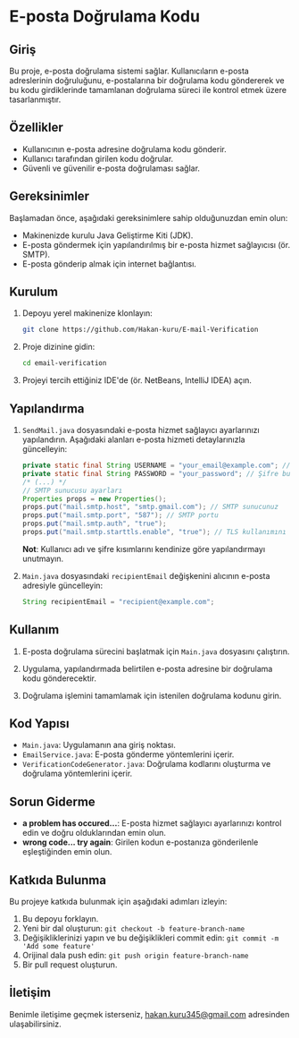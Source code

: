 # E-posta Doğrulama Kodu

## Giriş

Bu proje, e-posta doğrulama sistemi sağlar. Kullanıcıların e-posta adreslerinin doğruluğunu, e-postalarına bir doğrulama kodu göndererek ve bu kodu girdiklerinde tamamlanan doğrulama süreci ile kontrol etmek üzere tasarlanmıştır.

## Özellikler

- Kullanıcının e-posta adresine doğrulama kodu gönderir.
- Kullanıcı tarafından girilen kodu doğrular.
- Güvenli ve güvenilir e-posta doğrulaması sağlar.

## Gereksinimler

Başlamadan önce, aşağıdaki gereksinimlere sahip olduğunuzdan emin olun:

- Makinenizde kurulu Java Geliştirme Kiti (JDK).
- E-posta göndermek için yapılandırılmış bir e-posta hizmet sağlayıcısı (ör. SMTP).
- E-posta gönderip almak için internet bağlantısı.

## Kurulum

1. Depoyu yerel makinenize klonlayın:
    ```sh
    git clone https://github.com/Hakan-kuru/E-mail-Verification
    ```

2. Proje dizinine gidin:
    ```sh
    cd email-verification
    ```

3. Projeyi tercih ettiğiniz IDE'de (ör. NetBeans, IntelliJ IDEA) açın.

## Yapılandırma

1. `SendMail.java` dosyasındaki e-posta hizmet sağlayıcı ayarlarınızı yapılandırın. Aşağıdaki alanları e-posta hizmeti detaylarınızla güncelleyin:
    ```java
    private static final String USERNAME = "your_email@example.com"; // Kullanıcı adı burada belirtilmelidir.
    private static final String PASSWORD = "your_password"; // Şifre burada belirtilmelidir.
    /* (...) */
    // SMTP sunucusu ayarları
    Properties props = new Properties();
    props.put("mail.smtp.host", "smtp.gmail.com"); // SMTP sunucunuz
    props.put("mail.smtp.port", "587"); // SMTP portu
    props.put("mail.smtp.auth", "true");
    props.put("mail.smtp.starttls.enable", "true"); // TLS kullanımını etkinleştirin
    ```

    **Not**: Kullanıcı adı ve şifre kısımlarını kendinize göre yapılandırmayı unutmayın.

2. `Main.java` dosyasındaki `recipientEmail` değişkenini alıcının e-posta adresiyle güncelleyin:
    ```java
    String recipientEmail = "recipient@example.com";
    ```

## Kullanım

1. E-posta doğrulama sürecini başlatmak için `Main.java` dosyasını çalıştırın.

2. Uygulama, yapılandırmada belirtilen e-posta adresine bir doğrulama kodu gönderecektir.

3. Doğrulama işlemini tamamlamak için istenilen doğrulama kodunu girin.

## Kod Yapısı

- `Main.java`: Uygulamanın ana giriş noktası.
- `EmailService.java`: E-posta gönderme yöntemlerini içerir.
- `VerificationCodeGenerator.java`: Doğrulama kodlarını oluşturma ve doğrulama yöntemlerini içerir.

## Sorun Giderme

- **a problem has occured...**: E-posta hizmet sağlayıcı ayarlarınızı kontrol edin ve doğru olduklarından emin olun.
- **wrong code... try again**: Girilen kodun e-postanıza gönderilenle eşleştiğinden emin olun.

## Katkıda Bulunma

Bu projeye katkıda bulunmak için aşağıdaki adımları izleyin:

1. Bu depoyu forklayın.
2. Yeni bir dal oluşturun: `git checkout -b feature-branch-name`
3. Değişikliklerinizi yapın ve bu değişiklikleri commit edin: `git commit -m 'Add some feature'`
4. Orijinal dala push edin: `git push origin feature-branch-name`
5. Bir pull request oluşturun.

## İletişim

Benimle iletişime geçmek isterseniz, <hakan.kuru345@gmail.com> adresinden ulaşabilirsiniz.
